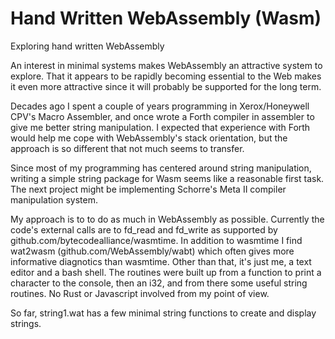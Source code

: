 # Hand Written WebAssembly (Wasm)
Exploring hand written WebAssembly

An interest in minimal systems makes WebAssembly an attractive system
to explore.  That it appears to be rapidly becoming essential to the Web
makes it even more attractive since it will probably be supported for the
long term.

Decades ago I spent a couple of years programming in Xerox/Honeywell CPV's 
Macro Assembler, and once wrote a Forth compiler in assembler to give me better
string manipulation.  I expected that experience with Forth would help me
cope with WebAssembly's stack orientation, but the approach is so different
that not much seems to transfer.

Since most of my programming has centered around string manipulation,
writing a simple string package for Wasm seems like a reasonable first task.
The next project might be implementing Schorre's Meta II compiler
manipulation system.

My approach is to to do as much in WebAssembly as possible.  Currently the code's
external calls are to fd_read and fd_write as supported by github.com/bytecodealliance/wasmtime.
In addition to wasmtime I find wat2wasm (github.com/WebAssembly/wabt) which
often gives more informative diagnotics than wasmtime.  Other than that, it's
just me, a text editor and a bash shell.  The routines were built up from a
function to print a character to the console, then an i32, and from there
some useful string routines.  No Rust or Javascript involved from my point
of view.

So far, string1.wat has a few minimal string functions to create and display strings.
